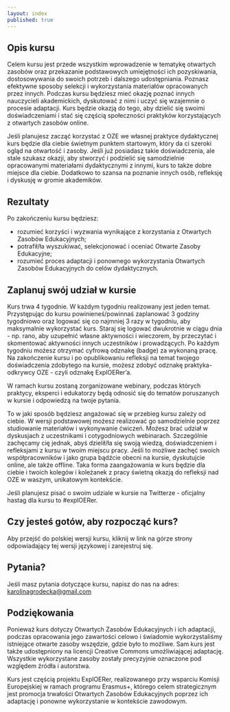 ```yaml
---
layout: index
published: true
---
```


**Opis kursu**
-
Celem kursu jest przede wszystkim wprowadzenie w tematykę otwartych zasobów oraz przekazanie podstawowych umiejętności ich pozyskiwania, dostosowywania do swoich potrzeb i dalszego udostępniania. Poznasz efektywne sposoby selekcji i wykorzystania materiałów opracowanych przez innych. Podczas kursu będziesz mieć okazję poznać innych nauczycieli akademickich, dyskutować z nimi i uczyć się wzajemnie o procesie adaptacji. Kurs będzie okazją do tego, aby dzielić się swoimi doświadczeniami i stać się częścią społeczności praktyków korzystających z otwartych zasobów online. 

Jeśli planujesz zacząć korzystać z OZE we własnej praktyce dydaktycznej kurs będzie dla ciebie świetnym punktem startowym, który da ci szeroki ogląd na otwartość i zasoby. Jeśli już posiadasz takie doświadczenia, ale stale szukasz okazji, aby stworzyć i podzielić się samodzielnie opracowanymi materiałami dydaktycznymi z innymi, kurs to także dobre miejsce dla ciebie. Dodatkowo to szansa na poznanie innych osób, refleksję i dyskusję w gromie akademików.

**Rezultaty**
-
Po zakończeniu kursu będziesz:

 - rozumieć korzyści i wyzwania wynikające z korzystania z Otwartych Zasobów Edukacyjnych;
 - potrafił/ła wyszukiwać, selekcjonować i oceniać Otwarte Zasoby Edukacyjne;
 - rozumieć proces adaptacji i ponownego wykorzystania Otwartych Zasobów Edukacyjnych do celów dydaktycznych.

**Zaplanuj swój udział w kursie**
-
Kurs trwa 4 tygodnie. W każdym tygodniu realizowany jest jeden temat. Przystępując do kursu powinieneś/powinnaś zaplanować 3 godziny tygodniowo oraz logować się co najmniej 3 razy w tygodniu, aby maksymalnie wykorzystać kurs. Staraj się logować dwukrotnie w ciągu dnia - np. rano, aby uzupełnić własne aktywności i wieczorem, by przeczytać i skomentować aktywności innych uczestników i prowadzących.
Po każdym tygodniu możesz otrzymać cyfrową odznakę (badge) za wykonaną pracę. Na zakończenie kursu i po opublikowaniu refleksji na temat twojego doświadczenia zdobytego na kursie, możesz zdobyć odznakę praktyka-odkrywcy OZE - czyli odznakę ExplOERer’a.

W ramach kursu zostaną zorganizowane webinary, podczas których praktycy, eksperci i edukatorzy będą odnosić się do tematów poruszanych w kursie i odpowiedzą na twoje pytania. 

To w jaki sposób będziesz angażować się w przebieg kursu zależy od ciebie. W wersji podstawowej możesz realizować go samodzielnie poprzez studiowanie materiałów i wykonywanie ćwiczeń. Możesz brać udział w dyskusjach z uczestnikami i cotygodniowych webinarach. Szczególnie zachęcamy cię jednak, abyś dzielił/ła się swoją wiedzą, doświadczeniem i refleksjami z kursu w twoim miejscu pracy. Jeśli to możliwe zachęć swoich współpracowników i jako grupa bądźcie obecni na kursie, dyskutujcie online, ale także offline. Taka forma zaangażowania w kurs będzie dla ciebie i twoich kolegów i koleżanek z pracy świetną okazją do refleksji nad OZE w waszym, unikatowym kontekście. 

Jeśli planujesz pisać o swoim udziale w kursie na Twitterze - oficjalny hastag dla kursu to #explOERer.

**Czy jesteś gotów, aby rozpocząć kurs?** 
-
Aby przejść do polskiej wersji kursu, kliknij w link na górze strony odpowiadający tej wersji językowej i zarejestruj się. 

**Pytania?**
-
Jeśli masz pytania dotyczące kursu, napisz do nas na adres: karolinagrodecka@gmail.com

**Podziękowania** 
-
Ponieważ kurs dotyczy Otwartych Zasobów Edukacyjnych i ich adaptacji, podczas opracowania jego zawartości celowo i świadomie wykorzystaliśmy istniejące otwarte zasoby wszędzie, gdzie było to możliwe. Sam kurs jest także udostępniony na licencji Creative Commons umożliwiającej adaptację. Wszystkie wykorzystane zasoby zostały precyzyjnie oznaczone pod względem źródła i autorstwa.  

Kurs jest częścią projektu ExplOERer, realizowanego przy wsparciu Komisji Europejskiej w ramach programu Erasmus+, którego celem strategicznym jest promocja trwałości Otwartych Zasobów Edukacyjnych poprzez ich adaptację i ponowne wykorzystanie w kontekście zawodowym. 

